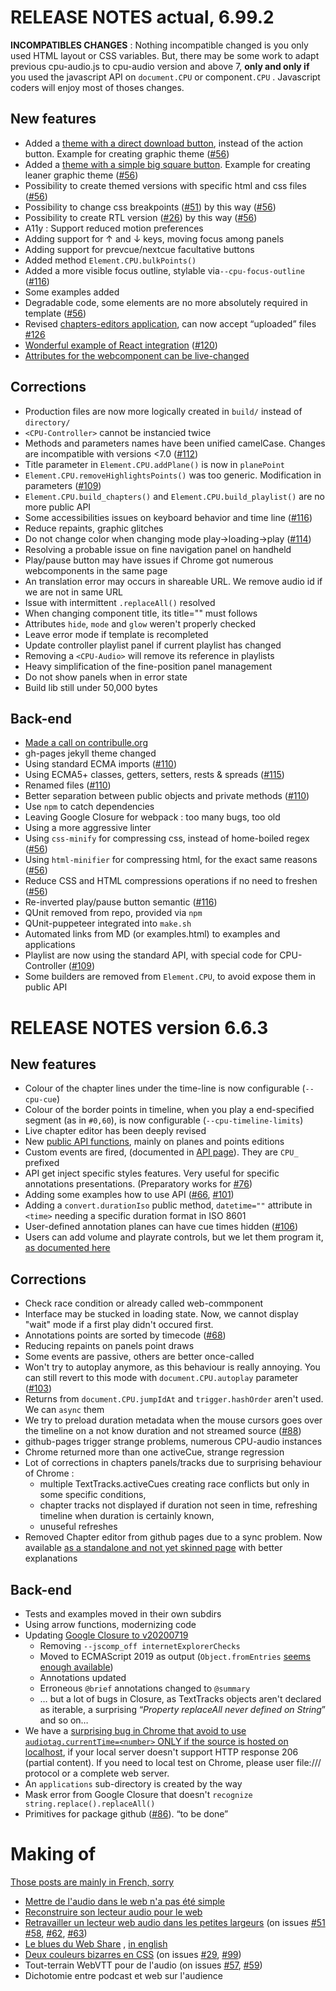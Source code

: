 RELEASE NOTES actual, 6.99.2
============================

**INCOMPATIBLES CHANGES** : Nothing incompatible changed is you only used HTML layout or CSS variables. But, there may be some work to adapt previous cpu-audio.js to cpu-audio version and above 7, **only and only if** you used the javascript API on `document.CPU` or component`.CPU` . Javascript coders will enjoy most of thoses changes.  

New features
------------

 * Added a [theme with a direct download button](examples/Build_with_download_action.html), instead of the action button. Example for creating graphic theme ([#56](#56))
 * Added a [theme with a simple big square button](examples/Theme_big-square.html). Example for creating leaner graphic theme ([#56](#56))
 * Possibility to create themed versions with specific html and css files ([#56](#56))
 * Possibility to change css breakpoints ([#51](#51)) by this way ([#56](#56))
 * Possibility to create RTL version ([#26](#26)) by this way ([#56](#56))
 * A11y : Support reduced motion preferences
 * Adding support for ↑ and ↓ keys, moving focus among panels
 * Adding support for prevcue/nextcue facultative buttons
 * Added method `Element.CPU.bulkPoints()`
 * Added a more visible focus outline, stylable via`--cpu-focus-outline` ([#116](#116))
 * Some examples added
 * Degradable code, some elements are no more absolutely required in template ([#56](#56))
 * Revised [chapters-editors application](applications/chapters_editor.html), can now accept “uploaded” files [#126](#126)
 * [Wonderful example of React integration](https://github.com/scombat/react-cpu-audio) ([#120](#120))
 * [Attributes for the webcomponent can be live-changed](#128)

Corrections
-----------

 * Production files are now more logically created in `build/` instead of `directory/`
 * `<CPU-Controller>` cannot be instancied twice
 * Methods and parameters names have been unified camelCase. Changes are incompatible with versions <7.0 ([#112](#112))
 * Title parameter in `Element.CPU.addPlane()` is now in `planePoint`
 * `Element.CPU.removeHighlightsPoints()` was too generic. Modification in parameters ([#109](#109))
 * `Element.CPU.build_chapters()` and `Element.CPU.build_playlist()` are no more public API
 * Some accessibilities issues on keyboard behavior and time line ([#116](#116))
 * Reduce repaints, graphic glitches
 * Do not change color when changing mode play→loading→play ([#114](#114)) 
 * Resolving a probable issue on fine navigation panel on handheld
 * Play/pause button may have issues if Chrome got numerous webcomponents in the same page
 * An translation error may occurs in shareable URL. We remove audio id if we are not in same URL
 * Issue with intermittent `.replaceAll()` resolved
 * When changing component title, its title="" must follows
 * Attributes `hide`, `mode` and `glow` weren't properly checked
 * Leave error mode if template is recompleted
 * Update controller playlist panel if current playlist has changed
 * Removing a `<CPU-Audio>` will remove its reference in playlists
 * Heavy simplification of the fine-position panel management
 * Do not show panels when in error state
 * Build lib still under 50,000 bytes

Back-end
--------

 * [Made a call on contribulle.org](https://contribulle.org/projects/27)
 * gh-pages jekyll theme changed 
 * Using standard ECMA imports ([#110](#110))
 * Using ECMA5+ classes, getters, setters, rests & spreads ([#115](#115))
 * Renamed files ([#110](#110))
 * Better separation between public objects and private methods ([#110](#110))
 * Use `npm` to catch dependencies
 * Leaving Google Closure for webpack : too many bugs, too old
 * Using a more aggressive linter
 * Using `css-minify` for compressing css, instead of home-boiled regex ([#56](#56))
 * Using `html-minifier` for compressing html, for the exact same reasons ([#56](#56))
 * Reduce CSS and HTML compressions operations if no need to freshen ([#56](#56))
 * Re-inverted play/pause button semantic ([#116](#116))
 * QUnit removed from repo, provided via `npm`
 * QUnit-puppeteer integrated into `make.sh`
 * Automated links from MD (or examples.html) to examples and applications
 * Playlist are now using the standard API, with special code for CPU-Controller ([#109](#109))
 * Some builders are removed from `Element.CPU`, to avoid expose them in public API


RELEASE NOTES version 6.6.3
===========================

New features
------------

 * Colour of the chapter lines under the time-line is now configurable (`--cpu-cue`)
 * Colour of the border points in timeline, when you play a end-specified segment (as in `#0,60`), is now configurable (`--cpu-timeline-limits`)
 * Live chapter editor has been deeply revised
 * New [public API functions](./API.md), mainly on planes and points editions
 * Custom events are fired, (documented in [API page](./API.md)). They are `CPU_` prefixed
 * API get inject specific styles features. Very useful for specific annotations presentations. (Preparatory works for [#76](#76)) 
 * Adding some examples how to use API ([#66](#66), [#101](#101))
 * Adding a `convert.durationIso` public method, `datetime=""` attribute in `<time>` needing a specific duration format in ISO 8601
 * User-defined annotation planes can have cue times hidden ([#106](#106))
 * Users can add volume and playrate controls, but we let them program it, [as documented here](examples/API_insert_annotations.html)

Corrections
-----------

 * Check race condition or already called web-commponent
 * Interface may be stucked in loading state. Now, we cannot display "wait" mode if a first play didn't occured first.
 * Annotations points are sorted by timecode ([#68](#68))
 * Reducing repaints on panels point draws
 * Some events are passive, others are better once-called
 * Won't try to autoplay anymore, as this behaviour is really annoying. You can still revert to this mode with `document.CPU.autoplay` parameter ([#103](#103))
 * Returns from `document.CPU.jumpIdAt` and `trigger.hashOrder` aren't used. We can `async` them
 * We try to preload duration metadata when the mouse cursors goes over the timeline on a not know duration and not streamed source ([#88](#88))
 * github-pages trigger strange problems, numerous CPU-audio instances
 * Chrome returned more than one activeCue, strange regression
 * Lot of corrections in chapters panels/tracks due to surprising behaviour of Chrome :
   * multiple TextTracks.activeCues creating race conflicts but only in some specific conditions,
   * chapter tracks not displayed if duration not seen in time, refreshing timeline when duration is certainly known,
   * unuseful refreshes
 * Removed Chapter editor from github pages due to a sync problem. Now available [as a standalone and not yet skinned page](applications/chapters_editor.html) with better explanations


Back-end
--------

 * Tests and examples moved in their own subdirs
 * Using arrow functions, modernizing code
 * Updating [Google Closure to v20200719](https://dl.google.com/closure-compiler/compiler-20200719.tar.gz)
   * Removing `--jscomp_off internetExplorerChecks`
   * Moved to ECMAScript 2019 as output (`Object.fromEntries` [seems enough available](https://caniuse.com/?search=fromEntries))
   * Annotations updated
   * Erroneous `@brief` annotations changed to `@summary`
   * … but a lot of bugs in Closure, as TextTracks objects aren't declared as iterable, a surprising “*Property replaceAll never defined on String*” and so on…
 * We have a [surprising bug in Chrome that avoid to use `audiotag.currentTime=<number>` ONLY if the source is hosted on localhost](https://stackoverflow.com/questions/52620284/make-html5-video-start-at-specified-currenttime-in-chrome), if your local server doesn't support HTTP response 206 (partial content). If you need to local test on Chrome, please user file:/// protocol or a complete web server.
 * An `applications` sub-directory is created by the way
 * Mask error from Google Closure that doesn't `recognize string.replace().replaceAll()`
 * Primitives for package github ([#86](#86)). “to be done”


Making of
=========

[Those posts are mainly in French, sorry](https://dascritch.net/serie/cpu-audio)

 * [Mettre de l'audio dans le web n'a pas été simple](https://dascritch.net/post/2018/11/06/Mettre-de-l-audio-dans-le-web-n-a-pas-%C3%A9t%C3%A9-simple)
 * [Reconstruire son lecteur audio pour le web](https://dascritch.net/post/2018/11/06/Reconstruire-son-lecteur-audio-pour-le-web)
 * [Retravailler un lecteur web audio dans les petites largeurs](https://dascritch.net/post/2019/06/05/Retravailler-un-lecteur-web-audio-dans-les-petites-largeurs) (on issues [#51](#51) [#58](#58), [#62](#62), [#63](#63))
 * [Le blues du Web Share](https://dascritch.net/post/2019/06/18/Le-blues-du-navigator.share) , [in english](https://dascritch.net/post/2019/06/26/We-need-Web-Share)
 * [Deux couleurs bizarres en CSS](https://dascritch.net/post/2019/11/13/Deux-couleurs-bizarres-en-CSS) (on issues [#29](#29), [#99](#99))
 * Tout-terrain WebVTT pour de l'audio (on issues [#57](#57), [#59](#59))
 * Dichotomie entre podcast et web sur l'audience
